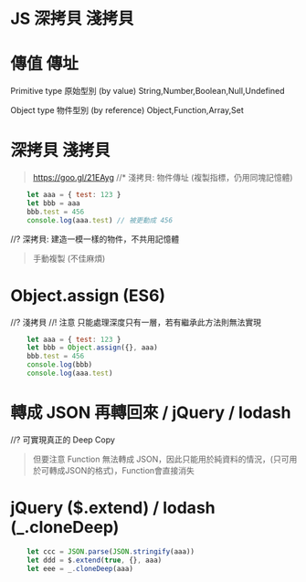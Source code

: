# JS 深拷貝 淺拷貝

# 傳值 傳址
Primitive type 原始型別 
(by value) String,Number,Boolean,Null,Undefined

Object type 物件型別
(by reference) Object,Function,Array,Set

# 深拷貝 淺拷貝
> https://goo.gl/21EAyg
//* 淺拷貝: 物件傳址 (複製指標，仍用同塊記憶體)
```js
    let aaa = { test: 123 }
    let bbb = aaa
    bbb.test = 456
    console.log(aaa.test) // 被更動成 456 
```
//? 深拷貝: 建造一模一樣的物件，不共用記憶體
> 手動複製 (不佳麻煩)

# Object.assign (ES6) 
//? 淺拷貝
//! 注意 只能處理深度只有一層，若有繼承此方法則無法實現
```js
    let aaa = { test: 123 }
    let bbb = Object.assign({}, aaa)
    bbb.test = 456
    console.log(bbb)
    console.log(aaa.test)
```

# 轉成 JSON 再轉回來 / jQuery / lodash
//? 可實現真正的 Deep Copy
> 但要注意 Function 無法轉成 JSON，因此只能用於純資料的情況，(只可用於可轉成JSON的格式)，Function會直接消失

# jQuery ($.extend) / lodash (_.cloneDeep)
```js
    let ccc = JSON.parse(JSON.stringify(aaa))
    let ddd = $.extend(true, {}, aaa)
    let eee = _.cloneDeep(aaa)
```
